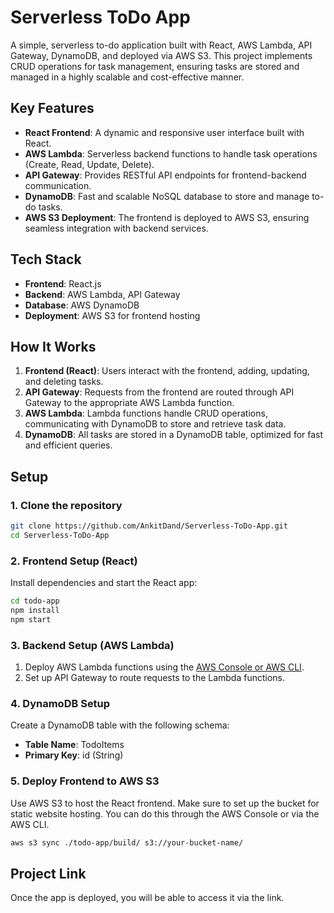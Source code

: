 # Serverless ToDo App

A simple, serverless to-do application built with React, AWS Lambda, API Gateway, DynamoDB, and deployed via AWS S3. This project implements CRUD operations for task management, ensuring tasks are stored and managed in a highly scalable and cost-effective manner.

## Key Features

- **React Frontend**: A dynamic and responsive user interface built with React.
- **AWS Lambda**: Serverless backend functions to handle task operations (Create, Read, Update, Delete).
- **API Gateway**: Provides RESTful API endpoints for frontend-backend communication.
- **DynamoDB**: Fast and scalable NoSQL database to store and manage to-do tasks.
- **AWS S3 Deployment**: The frontend is deployed to AWS S3, ensuring seamless integration with backend services.

## Tech Stack

- **Frontend**: React.js
- **Backend**: AWS Lambda, API Gateway
- **Database**: AWS DynamoDB
- **Deployment**: AWS S3 for frontend hosting

## How It Works

1. **Frontend (React)**: Users interact with the frontend, adding, updating, and deleting tasks.
2. **API Gateway**: Requests from the frontend are routed through API Gateway to the appropriate AWS Lambda function.
3. **AWS Lambda**: Lambda functions handle CRUD operations, communicating with DynamoDB to store and retrieve task data.
4. **DynamoDB**: All tasks are stored in a DynamoDB table, optimized for fast and efficient queries.

## Setup

### 1. Clone the repository

```bash
git clone https://github.com/AnkitDand/Serverless-ToDo-App.git
cd Serverless-ToDo-App
```

### 2. Frontend Setup (React)

Install dependencies and start the React app:

```bash
cd todo-app
npm install
npm start
```

### 3. Backend Setup (AWS Lambda)

1. Deploy AWS Lambda functions using the [AWS Console or AWS CLI](https://docs.aws.amazon.com/cli/latest/reference/lambda/create-function.html).
2. Set up API Gateway to route requests to the Lambda functions.

### 4. DynamoDB Setup

Create a DynamoDB table with the following schema:

- **Table Name**: TodoItems
- **Primary Key**: id (String)

### 5. Deploy Frontend to AWS S3

Use AWS S3 to host the React frontend. Make sure to set up the bucket for static website hosting. You can do this through the AWS Console or via the AWS CLI.

```bash
aws s3 sync ./todo-app/build/ s3://your-bucket-name/
```

## Project Link

Once the app is deployed, you will be able to access it via the link.

